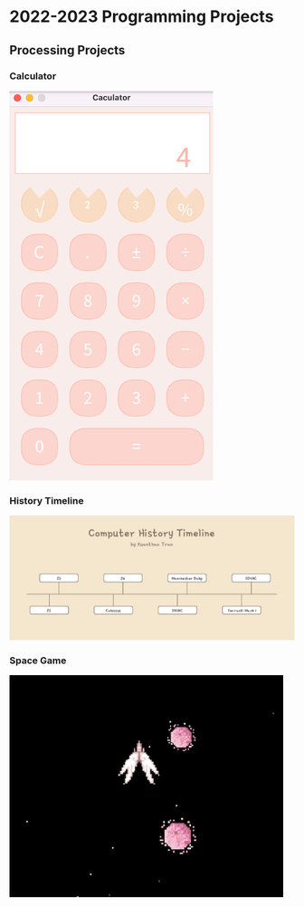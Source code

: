 # 2022-2023 Programming Projects

## Processing Projects
 
### Calculator
![running calculator](https://github.com/XuanthaoT/ProgrammingPortfolio/blob/main/images/calc.png?raw=true)

### History Timeline
![running timeline](https://github.com/XuanthaoT/ProgrammingPortfolio/blob/main/images/timeline.png?raw=true)

### Space Game 
![running space](https://github.com/XuanthaoT/ProgrammingPortfolio/blob/main/images/spacegame.png?raw=true)

